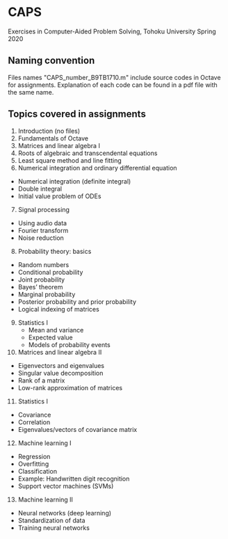 # CAPS
Exercises in Computer-Aided Problem Solving, Tohoku University Spring 2020
 
## Naming convention
Files names "CAPS_number_B9TB1710.m" include source codes in Octave for assignments. Explanation of each code can be found in a pdf file with the same name.
 
## Topics covered in assignments
 1. Introduction (no files) 
 2. Fundamentals of Octave
 3. Matrices and linear algebra I
 4. Roots of algebraic and transcendental equations 
 5. Least square method and line fitting
 6. Numerical integration and ordinary
differential equation
   * Numerical integration (definite integral)
   * Double integral
   * Initial value problem of ODEs
 7. Signal processing
   * Using audio data
   * Fourier transform
   * Noise reduction
 8. Probability theory: basics
   * Random numbers
   * Conditional probability
   * Joint probability
   * Bayes’ theorem
   * Marginal probability
   * Posterior probability and prior probability
   * Logical indexing of matrices
9. Statistics I
   * Mean and variance
   * Expected value
   * Models of probability events
10. Matrices and linear algebra II
   * Eigenvectors and eigenvalues
   * Singular value decomposition
   * Rank of a matrix
   * Low-rank approximation of matrices
11. Statistics I
  * Covariance
  * Correlation
  * Eigenvalues/vectors of covariance matrix
12. Machine learning I
  * Regression
  * Overfitting
  * Classification
  * Example: Handwritten digit recognition
  * Support vector machines (SVMs)
13. Machine learning II
  * Neural networks (deep learning)
  * Standardization of data
  * Training neural networks
